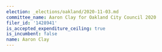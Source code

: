 ```yaml
---
election: _elections/oakland/2020-11-03.md
committee_name: Aaron Clay for Oakland City Council 2020
filer_id: '1428941'
is_accepted_expenditure_ceiling: true
is_incumbent: false
name: Aaron Clay
---
```

